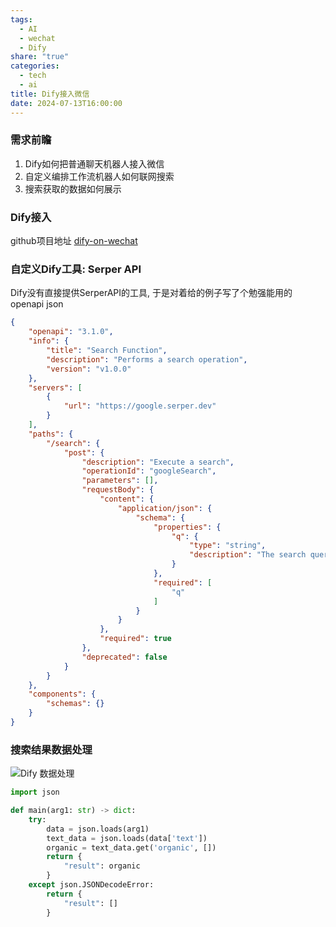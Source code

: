 ```yaml
---
tags:
  - AI
  - wechat
  - Dify
share: "true"
categories:
  - tech
  - ai
title: Dify接入微信
date: 2024-07-13T16:00:00
---
```



###  需求前瞻

1. Dify如何把普通聊天机器人接入微信
2. 自定义编排工作流机器人如何联网搜索
3. 搜索获取的数据如何展示
### Dify接入

github项目地址 [dify-on-wechat](https://github.com/hanfangyuan4396/dify-on-wechat)
### 自定义Dify工具: Serper API

Dify没有直接提供SerperAPI的工具, 于是对着给的例子写了个勉强能用的openapi json

```json
{
    "openapi": "3.1.0",
    "info": {
        "title": "Search Function",
        "description": "Performs a search operation",
        "version": "v1.0.0"
    },
    "servers": [
        {
            "url": "https://google.serper.dev"
        }
    ],
    "paths": {
        "/search": {
            "post": {
                "description": "Execute a search",
                "operationId": "googleSearch",
                "parameters": [],
                "requestBody": {
                    "content": {
                        "application/json": {
                            "schema": {
                                "properties": {
                                    "q": {
                                        "type": "string",
                                        "description": "The search query"
                                    }
                                },
                                "required": [
                                    "q"
                                ]
                            }
                        }
                    },
                    "required": true
                },
                "deprecated": false
            }
        }
    },
    "components": {
        "schemas": {}
    }
}
```

### 搜索结果数据处理

![Dify 数据处理](https://alist.kong.vision/d/r2/_imageStore/iShot_2024-07-16_23.07.03.png)

```python
import json

def main(arg1: str) -> dict:
    try:
        data = json.loads(arg1)
        text_data = json.loads(data['text'])
        organic = text_data.get('organic', [])
        return {
            "result": organic
        }
    except json.JSONDecodeError:
        return {
            "result": []
        }
```